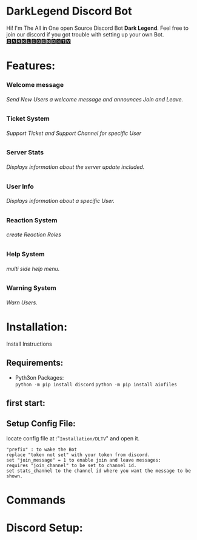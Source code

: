 # DarkLegend Discord Bot



 Hi! I'm The All in One open Source Discord Bot **Dark Legend**.
Feel free to join our discord if you got trouble with setting up your own Bot.
[🅳🅰🆁🅺🅻🅴🅶🅴🅽🅳🆂🆃🆅](https://discord.gg/n3T3GrrQKg)

# Features:
### Welcome message 
###### Send New Users a welcome message and announces Join and Leave.
### Ticket System
###### Support Ticket and Support Channel for specific User
### Server Stats
###### Displays information about the server update included.
### User Info
###### Displays information about a specific User.
### Reaction System
###### create Reaction Roles
### Help System
###### multi side help menu. 
### Warning System
###### Warn Users.

# Installation:
Install Instructions 

## Requirements:

+ Pyth3on   Packages:  
`python -m pip install discord`
`python -m pip install aiofiles`

## first start:

## Setup Config File:
locate config file at :"`Installation/DLTV`" and open it.
    
    "prefix" : to wake the Bot
    replace "token not set" with your token from discord.
    set "join_message" = 1 to enable join and leave messages:
    requires "join_channel" to be set to channel id.
    set stats_channel to the channel id where you want the message to be shown.
    
    
    
# Commands


# Discord Setup:

